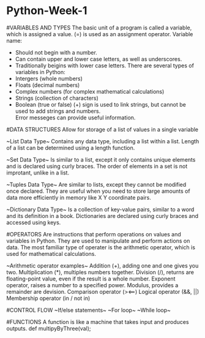 # Python-Week-1

#VARIABLES AND TYPES
The basic unit of a program is called a variable, which is assigned a value.
(=) is used as an assignment operator.
Variable name:
 - Should not begin with a number.
 - Can contain upper and lower case letters, as well as underscores.
 - Traditionally beigins with lower case letters.
There are several types of variables in Python:
 - Intergers (whole numbers)
 - Floats (decimal numbers)
 - Complex numbers (for complex mathematical calculations)
 - Strings (collection of characters)
 - Boolean (true or false)
(+) sign is used to link strings, but cannot be used to add strings and numbers.     
Error messeges can provide useful information.

#DATA STRUCTURES
Allow for storage of a list of values in a single variable

~List Data Type~
Contains any data type, including a list within a list.
Length of a list can be determined using a length function.

~Set Data Type~
Is similar to a list, except it only contains unique elements and is declared using curly braces.
The order of elements in a set is not improtant, unlike in a list.

~Tuples Data Type~
Are similar to lists, except they cannot be modified once declared.
They are useful when you need to store large amounts of data more efficiently in memory like X Y coordinate pairs.

~Dictionary Data Type~
Is a collection of key-value pairs, similar to a word and its definition in a book.
Dictionaries are declared using curly braces and accessed using keys.

#OPERATORS 
Are instructions that perform operations on values and variables in Python.
They are used to manipulate and perform actions on data.
The most familiar type of operater is the arithmetic operator, which is used for mathematical calculations.

~Arithmetic operator examples~
Addition (+), adding one and one gives you two.
Multiplication (*), multiples numbers together.
Division (/), returns are floating-point value, even if the result is a whole number.
Exponent operator, raises a number to a specified power.
Modulus, provides a remainder are devision.
Comparison operator (><==)
Logical operator (&&, ||)
Membership operator (in / not in)

#CONTROL FLOW
~If/else statements~
~For loop~
~While loop~

#FUNCTIONS
A function is like a machine that takes input and produces outputs.
  def multipyByThree(val);
  




















